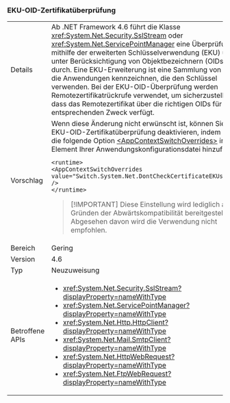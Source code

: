 ### <a name="certificate-eku-oid-validation"></a>EKU-OID-Zertifikatüberprüfung

|   |   |
|---|---|
|Details|Ab .NET Framework 4.6 führt die Klasse <xref:System.Net.Security.SslStream> oder <xref:System.Net.ServicePointManager> eine Überprüfung mithilfe der erweiterten Schlüsselverwendung (EKU) und unter Berücksichtigung von Objektbezeichnern (OIDs) durch. Eine EKU-Erweiterung ist eine Sammlung von OIDs, die Anwendungen kennzeichnen, die den Schlüssel verwenden. Bei der EKU-OID-Überprüfung werden Remotezertifikatrückrufe verwendet, um sicherzustellen, dass das Remotezertifikat über die richtigen OIDs für den entsprechenden Zweck verfügt.|
|Vorschlag|Wenn diese Änderung nicht erwünscht ist, können Sie die EKU-OID-Zertifikatüberprüfung deaktivieren, indem Sie die folgende Option [\<AppContextSwitchOverrides>](~/docs/framework/configure-apps/file-schema/runtime/appcontextswitchoverrides-element.md) im [`](~/docs/framework/configure-apps/file-schema/runtime/runtime-element.md)-Element Ihrer Anwendungskonfigurationsdatei hinzufügen:<pre><code class="language-xml">&lt;runtime&gt;&#13;&#10;&lt;AppContextSwitchOverrides&#13;&#10;value=&quot;Switch.System.Net.DontCheckCertificateEKUs=true&quot; /&gt;&#13;&#10;&lt;/runtime&gt;&#13;&#10;</code></pre> <blockquote> [!IMPORTANT] Diese Einstellung wird lediglich aus Gründen der Abwärtskompatibilität bereitgestellt. Abgesehen davon wird die Verwendung nicht empfohlen.</blockquote> |
|Bereich|Gering|
|Version|4.6|
|Typ|Neuzuweisung|
|Betroffene APIs|<ul><li><xref:System.Net.Security.SslStream?displayProperty=nameWithType></li><li><xref:System.Net.ServicePointManager?displayProperty=nameWithType></li><li><xref:System.Net.Http.HttpClient?displayProperty=nameWithType></li><li><xref:System.Net.Mail.SmtpClient?displayProperty=nameWithType></li><li><xref:System.Net.HttpWebRequest?displayProperty=nameWithType></li><li><xref:System.Net.FtpWebRequest?displayProperty=nameWithType></li></ul>|

